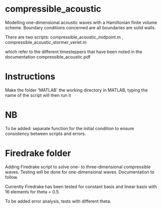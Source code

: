 # compressible_acoustic

Modelling one-dimensional acoustic waves with a Hamiltonian finite volume scheme.
Boundary conditions concerned are all boundaries are solid walls.

There are two scripts:
compressible_acoustic_midpoint.m , compressible_acoustic_stormer_verlet.m

which refer to the different timesteppers that have been noted in the documentation 
compressible_acoustic.pdf

# Instructions

Make the folder 'MATLAB' the working directory in MATLAB, typing the name of the script will then run it

# NB
To be added: separate function for the initial condition to ensure consistency between scripts and errors.

# Firedrake folder
Adding Firedrake script to solve one- to three-dimensional compressible waves.
Testing will be done for one-dimensional waves.
Documentation to follow.

Currently Firedrake has been tested for constant basis and linear basis with 16 elements for theta = 0.5. 

To be added error analysis, tests with different theta.